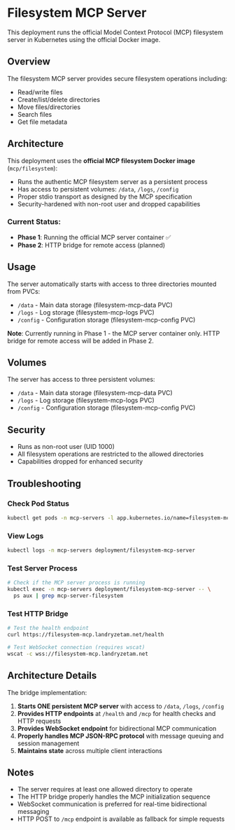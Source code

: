 # Filesystem MCP Server

This deployment runs the official Model Context Protocol (MCP) filesystem server in Kubernetes using the official Docker image.

## Overview

The filesystem MCP server provides secure filesystem operations including:
- Read/write files
- Create/list/delete directories  
- Move files/directories
- Search files
- Get file metadata

## Architecture

This deployment uses the **official MCP filesystem Docker image** (`mcp/filesystem`):

- Runs the authentic MCP filesystem server as a persistent process
- Has access to persistent volumes: `/data`, `/logs`, `/config`
- Proper stdio transport as designed by the MCP specification
- Security-hardened with non-root user and dropped capabilities

### Current Status:
- **Phase 1**: Running the official MCP server container ✅
- **Phase 2**: HTTP bridge for remote access (planned)

## Usage

The server automatically starts with access to three directories mounted from PVCs:
- `/data` - Main data storage (filesystem-mcp-data PVC)
- `/logs` - Log storage (filesystem-mcp-logs PVC) 
- `/config` - Configuration storage (filesystem-mcp-config PVC)

**Note**: Currently running in Phase 1 - the MCP server container only. HTTP bridge for remote access will be added in Phase 2.

## Volumes

The server has access to three persistent volumes:
- `/data` - Main data storage (filesystem-mcp-data PVC)
- `/logs` - Log storage (filesystem-mcp-logs PVC)
- `/config` - Configuration storage (filesystem-mcp-config PVC)

## Security

- Runs as non-root user (UID 1000)
- All filesystem operations are restricted to the allowed directories
- Capabilities dropped for enhanced security

## Troubleshooting

### Check Pod Status
```bash
kubectl get pods -n mcp-servers -l app.kubernetes.io/name=filesystem-mcp-server
```

### View Logs
```bash
kubectl logs -n mcp-servers deployment/filesystem-mcp-server
```

### Test Server Process
```bash
# Check if the MCP server process is running
kubectl exec -n mcp-servers deployment/filesystem-mcp-server -- \
  ps aux | grep mcp-server-filesystem
```

### Test HTTP Bridge
```bash
# Test the health endpoint
curl https://filesystem-mcp.landryzetam.net/health

# Test WebSocket connection (requires wscat)
wscat -c wss://filesystem-mcp.landryzetam.net
```

## Architecture Details

The bridge implementation:
1. **Starts ONE persistent MCP server** with access to `/data`, `/logs`, `/config`
2. **Provides HTTP endpoints** at `/health` and `/mcp` for health checks and HTTP requests
3. **Provides WebSocket endpoint** for bidirectional MCP communication
4. **Properly handles MCP JSON-RPC protocol** with message queuing and session management
5. **Maintains state** across multiple client interactions

## Notes

- The server requires at least one allowed directory to operate
- The HTTP bridge properly handles the MCP initialization sequence
- WebSocket communication is preferred for real-time bidirectional messaging
- HTTP POST to `/mcp` endpoint is available as fallback for simple requests
